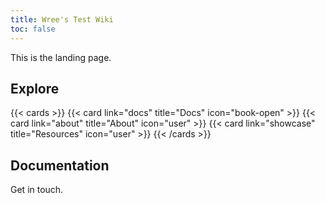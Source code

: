 ```yaml
---
title: Wree's Test Wiki
toc: false
---
```


This is the landing page.

## Explore

{{< cards >}}
  {{< card link="docs" title="Docs" icon="book-open" >}}
  {{< card link="about" title="About" icon="user" >}}
  {{< card link="showcase" title="Resources" icon="user" >}}
{{< /cards >}}

## Documentation

Get in touch.

